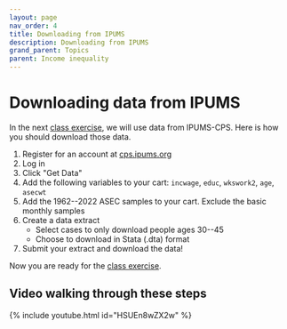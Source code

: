 ```yaml
---
layout: page
nav_order: 4
title: Downloading from IPUMS
description: Downloading from IPUMS
grand_parent: Topics
parent: Income inequality
---
```


# Downloading data from IPUMS

In the next [class exercise](https://info3370.github.io/lessonplans/3b), we will use data from IPUMS-CPS. Here is how you should download those data.

1. Register for an account at [cps.ipums.org](https://cps.ipums.org/cps/)
2. Log in
3. Click "Get Data"
4. Add the following variables to your cart: `incwage`, `educ`, `wkswork2`, `age`, `asecwt`
5. Add the 1962--2022 ASEC samples to your cart. Exclude the basic monthly samples
6. Create a data extract
	- Select cases to only download people ages 30--45
	- Choose to download in Stata (.dta) format
7. Submit your extract and download the data!

Now you are ready for the [class exercise](https://info3370.github.io/lessonplans/3b).

## Video walking through these steps

{% include youtube.html id="HSUEn8wZX2w" %}